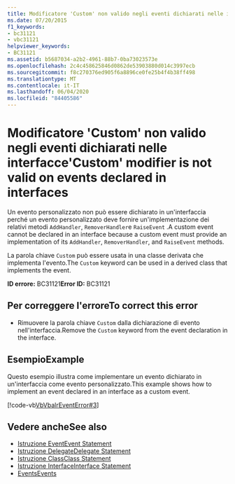```yaml
---
title: Modificatore 'Custom' non valido negli eventi dichiarati nelle interfacce
ms.date: 07/20/2015
f1_keywords:
- bc31121
- vbc31121
helpviewer_keywords:
- BC31121
ms.assetid: b5687034-a2b2-4961-88b7-0ba73023573e
ms.openlocfilehash: 2c4c458625846d0862de53903880d014c3997ecb
ms.sourcegitcommit: f8c270376ed905f6a8896ce0fe25b4f4b38ff498
ms.translationtype: MT
ms.contentlocale: it-IT
ms.lasthandoff: 06/04/2020
ms.locfileid: "84405586"
---
```

# <a name="custom-modifier-is-not-valid-on-events-declared-in-interfaces"></a><span data-ttu-id="f81e3-102">Modificatore 'Custom' non valido negli eventi dichiarati nelle interfacce</span><span class="sxs-lookup"><span data-stu-id="f81e3-102">'Custom' modifier is not valid on events declared in interfaces</span></span>
<span data-ttu-id="f81e3-103">Un evento personalizzato non può essere dichiarato in un'interfaccia perché un evento personalizzato deve fornire un'implementazione dei relativi metodi `AddHandler`, `RemoverHandler`e `RaiseEvent` .</span><span class="sxs-lookup"><span data-stu-id="f81e3-103">A custom event cannot be declared in an interface because a custom event must provide an implementation of its `AddHandler`, `RemoverHandler`, and `RaiseEvent` methods.</span></span>  
  
 <span data-ttu-id="f81e3-104">La parola chiave `Custom` può essere usata in una classe derivata che implementa l'evento.</span><span class="sxs-lookup"><span data-stu-id="f81e3-104">The `Custom` keyword can be used in a derived class that implements the event.</span></span>  
  
 <span data-ttu-id="f81e3-105">**ID errore:** BC31121</span><span class="sxs-lookup"><span data-stu-id="f81e3-105">**Error ID:** BC31121</span></span>  
  
## <a name="to-correct-this-error"></a><span data-ttu-id="f81e3-106">Per correggere l'errore</span><span class="sxs-lookup"><span data-stu-id="f81e3-106">To correct this error</span></span>  
  
- <span data-ttu-id="f81e3-107">Rimuovere la parola chiave `Custom` dalla dichiarazione di evento nell'interfaccia.</span><span class="sxs-lookup"><span data-stu-id="f81e3-107">Remove the `Custom` keyword from the event declaration in the interface.</span></span>  
  
## <a name="example"></a><span data-ttu-id="f81e3-108">Esempio</span><span class="sxs-lookup"><span data-stu-id="f81e3-108">Example</span></span>  
 <span data-ttu-id="f81e3-109">Questo esempio illustra come implementare un evento dichiarato in un'interfaccia come evento personalizzato.</span><span class="sxs-lookup"><span data-stu-id="f81e3-109">This example shows how to implement an event declared in an interface as a custom event.</span></span>  
  
 [!code-vb[VbVbalrEventError#3](~/samples/snippets/visualbasic/VS_Snippets_VBCSharp/VbVbalrEventError/VB/VbVbalrEventError.vb#3)]  
  
## <a name="see-also"></a><span data-ttu-id="f81e3-110">Vedere anche</span><span class="sxs-lookup"><span data-stu-id="f81e3-110">See also</span></span>

- [<span data-ttu-id="f81e3-111">Istruzione Event</span><span class="sxs-lookup"><span data-stu-id="f81e3-111">Event Statement</span></span>](../language-reference/statements/event-statement.md)
- [<span data-ttu-id="f81e3-112">Istruzione Delegate</span><span class="sxs-lookup"><span data-stu-id="f81e3-112">Delegate Statement</span></span>](../language-reference/statements/delegate-statement.md)
- [<span data-ttu-id="f81e3-113">Istruzione Class</span><span class="sxs-lookup"><span data-stu-id="f81e3-113">Class Statement</span></span>](../language-reference/statements/class-statement.md)
- [<span data-ttu-id="f81e3-114">Istruzione Interface</span><span class="sxs-lookup"><span data-stu-id="f81e3-114">Interface Statement</span></span>](../language-reference/statements/interface-statement.md)
- [<span data-ttu-id="f81e3-115">Events</span><span class="sxs-lookup"><span data-stu-id="f81e3-115">Events</span></span>](../programming-guide/language-features/events/index.md)
